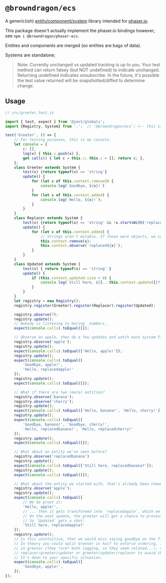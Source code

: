 # `@browndragon/ecs`

A generic(ish) [entity/component/system](https://en.wikipedia.org/wiki/Entity_component_system) library intended for [phaser.io](phaser.io).

This package doesn't actually implement the phaser.io bindings however; see `npm i @browndragon/phaser-ecs`.

Entities and components are merged (so entities are bags of data).

Systems are standalone; 

> Note: Currently unchanged vs updated tracking is up to you. Your test method can return falsey (but NOT undefined) to indicate unchanged. Returning undefined indicates unsubscribe.
> In the future, it's possible the test value returned will be snapshotted/diffed to determine change.

## Usage

```js
// src/greeter.test.js

import { test, expect } from '@jest/globals';
import {Registry, System} from '.';  // '@browndragon/ecs'; <-- this is a unit test so I can't write that!

test('Greeter', () => {
    // For testing purposes, this is my console.
    let console = {
        c: [],
        log(x) { this.c.push(x) },
        get calls() { let c = this.c; this.c = []; return c; },
    };
    class Greeter extends System {
        test(x) {return typeof(x) == 'string'}
        update() {
            for (let x of this.context.removed) {
                console.log(`Goodbye, ${x}!`)
            }
            for (let x of this.context.added) {
                console.log(`Hello, ${x}!`);
            }
        }
    }
    class Replacer extends System {
        test(x) {return typeof(x) == 'string' && !x.startsWith('replaced')}
        update() {
            for (let x of this.context.added) {
                // Strings aren't mutable. If these were objects, we could modify the object then re-observe it; exercise to the reader! Instead, we'll forcibly remove it and then add it back.
                this.context.remove(x);
                this.context.observe(`replaced${x}`);
            }
        }
    }
    class Updated extends System {
        test(x) { return typeof(x) == 'string' }
        update() {
            if (this.context.updated.size > 0) {
                console.log(`Still here, ${[...this.context.updated]}?`);
            }
        }
    }
    let registry = new Registry();
    registry.register(Greeter).register(Replacer).register(Updated);

    registry.observe(7);
    registry.update();
    // Nobody is listening to boring _numbers_.
    expect(console.calls).toEqual([]);

    // Observe an apple, then do a few updates and watch each system fire.
    registry.observe('apple');
    registry.update();
    expect(console.calls).toEqual(['Hello, apple!']);
    registry.update();
    expect(console.calls).toEqual([
        'Goodbye, apple!',
        'Hello, replacedapple!'
    ]);
    registry.update();
    expect(console.calls).toEqual([]);

    // What if there are two (more) entities?
    registry.observe('banana');
    registry.observe('cherry');
    registry.update();
    expect(console.calls).toEqual(['Hello, banana!', 'Hello, cherry!']);
    registry.update();
    expect(console.calls).toEqual([
        'Goodbye, banana!', 'Goodbye, cherry!',
        'Hello, replacedbanana!', 'Hello, replacedcherry!'
    ]);
    registry.update();
    expect(console.calls).toEqual([]);

    // What about an entity we've seen before?
    registry.observe('replacedbanana')
    registry.update();
    expect(console.calls).toEqual(['Still here, replacedbanana?']);
    registry.update();
    expect(console.calls).toEqual([]);

    // What about the entity we started with, that's already been chewed up?
    registry.observe('apple');
    registry.update();
    expect(console.calls).toEqual([
        // We do greet it:
        'Hello, apple!',
        // ... then it gets transformed into `replacedapple`, which we've known about.
        // On the next update, the greeter will get a chance to process this.
        // So `Updated` gets a shot:
        'Still here, replacedapple?'
    ]);
    registry.update();
    // Is this unintuitive, that we would miss saying goodbye on the first pass?
    // In theory you could split Greeter in half to enforce ordering, implement Updater
    // in greeter (they *are* both logging, so they seem related...), or order the systems
    // replacer/greeter/updater or greeter/updater/replacer to avoid this.
    // It's down to your specific situation.
    expect(console.calls).toEqual([
        'Goodbye, apple!',
    ]);
});

```
